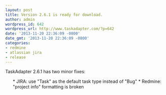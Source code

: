 ```yaml
---
layout: post
title: Version 2.6.1 is ready for download.
author: admin
wordpress_id: 642
wordpress_url: http://www.taskadapter.com/?p=642
date: '2013-11-20 22:36:09 -0800'
date_gmt: '2013-11-20 22:36:09 -0800'
categories:
- redmine
- atlassian jira
- release
---
```

<p>TaskAdapter 2.6.1 has two minor fixes:</p>
<ul>
* JIRA: use "Task" as the default task type instead of "Bug"
* Redmine: "project info" formatting is broken

</ul></p>
